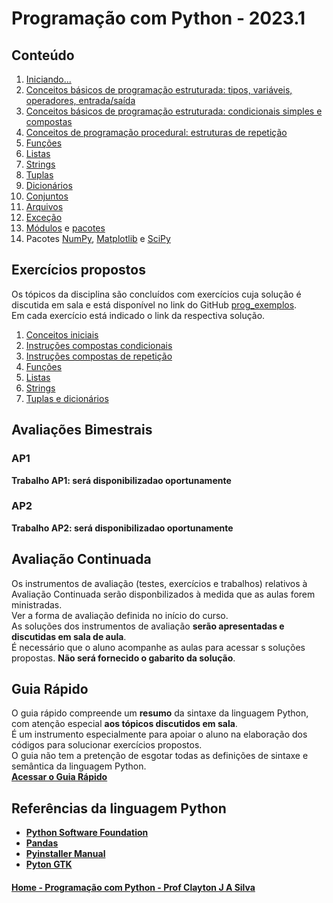 # Programação com Python - 2023.1   

## Conteúdo  
1. [Iniciando...](prog_aulas/prog_inicio.md)  
2. [Conceitos básicos de programação estruturada: tipos, variáveis, operadores, entrada/saída](prog_aulas/prog_conceitos1.md)     
3. [Conceitos básicos de programação estruturada: condicionais simples e compostas](prog_aulas/prog_conceitos2.md)    
4. [Conceitos de programação procedural: estruturas de repetição](prog_aulas/prog_repeticaowhile.md)  
5. [Funções](prog_aulas/prog_funcoes.md)
6. [Listas](prog_aulas/prog_listas.md)
7. [Strings](prog_aulas/prog_str.md)
8. [Tuplas](prog_aulas/prog_tuplas.md)
9. [Dicionários](prog_aulas/prog_dicionarios.md)
10. [Conjuntos](prog_aulas/prog_conjuntos.md)
11. [Arquivos](prog_aulas/prog_arquivos.md)
12. [Exceção](prog_aulas/prog_excecao.md)
13. [Módulos](prog_aulas/prog_modulos.md) e [pacotes](prog_aulas/prog_pacotes.md)
14. Pacotes [NumPy](https://numpy.org/doc/stable/user/absolute_beginners.html), [Matplotlib](https://matplotlib.org/stable/plot_types/index.html) e [SciPy](https://docs.scipy.org/doc/scipy/getting_started.html#getting-started-ref)

## Exercícios propostos
Os tópicos da disciplina são concluídos com exercícios cuja solução é discutida em sala e está disponível no link do GitHub [prog_exemplos](https://github.com/claytonjasilva/prog_exemplos).  
Em cada exercício está indicado o link da respectiva solução.   
1. [Conceitos iniciais](prog_aulas/exercicios_conceitosIniciais.md)  
2. [Instruções compostas condicionais](prog_aulas/exercicios_condicionais.md)  
3. [Instruções compostas de repetição](prog_aulas/exercicios_repeticao.md)
4. [Funções](prog_aulas/exercicios_funcoes.md)  
5. [Listas](prog_aulas/exercicios_listas.md)
6. [Strings](prog_aulas/exercicios_strings.md)
7. [Tuplas e dicionários](prog_aulas/exercicios_tuplas_dicionarios.md)

## Avaliações Bimestrais
### AP1 
**Trabalho AP1: será disponibilizadao oportunamente**
### AP2
**Trabalho AP2: será disponibilizadao oportunamente**

## Avaliação Continuada
Os instrumentos de avaliação (testes, exercícios e trabalhos) relativos à Avaliação Continuada serão disponbilizados à medida que as aulas forem ministradas.  
Ver a forma de avaliação definida no início do curso.  
As soluções dos instrumentos de avaliação **serão apresentadas e discutidas em sala de aula**.  
É necessário que o aluno acompanhe as aulas para acessar s soluções propostas. **Não será fornecido o gabarito da solução**.

## Guia Rápido
O guia rápido compreende um **resumo** da sintaxe da linguagem Python, com atenção especial **aos tópicos discutidos em sala**.  
É um instrumento especialmente para apoiar o aluno na elaboração dos códigos para solucionar exercícios propostos.  
O guia não tem a pretenção de esgotar todas as definições de sintaxe e semântica da linguagem Python.  
[**Acessar o Guia Rápido**](prog_aulas/guia_rapido.md)

## Referências da linguagem Python
- [**Python Software Foundation**](https://www.python.org/doc/)
- [**Pandas**](https://pandas.pydata.org/)
- [**Pyinstaller Manual**](https://pyinstaller.org/en/stable/)
- [**Pyton GTK**](https://python-gtk-3-tutorial.readthedocs.io/pt_BR/latest/index.html)


#### [Home - Programação com Python - Prof Clayton J A Silva](https://github.com/claytonjasilva/claytonjasilva.github.io/blob/main/progPython.md)
